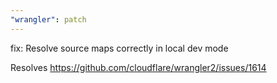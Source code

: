 ```yaml
---
"wrangler": patch
---
```


fix: Resolve source maps correctly in local dev mode

Resolves https://github.com/cloudflare/wrangler2/issues/1614
